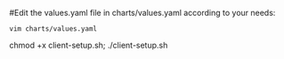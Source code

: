 #Edit the values.yaml file in charts/values.yaml according to your needs:
```
vim charts/values.yaml
```

chmod +x client-setup.sh; ./client-setup.sh






